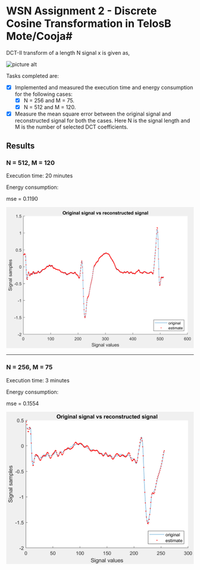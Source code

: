 # WSN Assignment 2 - Discrete Cosine Transformation in TelosB Mote/Cooja#

DCT-II transform of a length N signal x is given as,

![picture alt](https://wikimedia.org/api/rest_v1/media/math/render/svg/dce6d60796ea026a5a7564418d130effde90d9cf "DCT II")

Tasks completed are:
- [x] Implemented and measured the execution time and energy consumption for the following cases:
     - [x] N = 256 and M = 75.
     - [x] N = 512 and M = 120.
- [x] Measure the mean square error between the original signal and reconstructed signal for both the cases.
Here N is the signal length and M is the number of selected DCT coefficients.

## Results

### N = 512, M = 120

Execution time: 20 minutes

Energy consumption: 

mse = 0.1190

![picture alt](N_512.png "DCT II")

- - - -

### N = 256, M = 75

Execution time: 3 minutes

Energy consumption: 

mse = 0.1554

![picture alt](N_256.png "DCT II")
